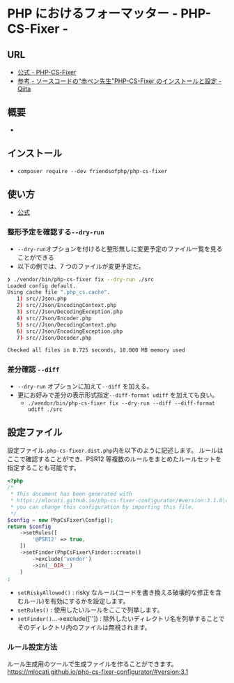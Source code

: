 # PHP におけるフォーマッター - PHP-CS-Fixer -

## URL

- [公式 - PHP-CS-Fixer](https://github.com/FriendsOfPHP/PHP-CS-Fixer)
- [参考 - ソースコードの“赤ペン先生”PHP-CS-Fixer のインストールと設定 - Qiita](https://qiita.com/suin/items/4242aec018d086312fe7)

## 概要

-

## インストール

- `composer require --dev friendsofphp/php-cs-fixer`

## 使い方

- [公式](https://github.com/FriendsOfPHP/PHP-CS-Fixer/blob/master/doc/usage.rst)

### 整形予定を確認する`--dry-run`

- `--dry-run`オプションを付けると整形無しに変更予定のファイル一覧を見ることができる
- 以下の例では、7 つのファイルが変更予定だ。

```sh
❯ ./vendor/bin/php-cs-fixer fix --dry-run ./src
Loaded config default.
Using cache file ".php_cs.cache".
   1) src//Json.php
   2) src//Json/EncodingContext.php
   3) src//Json/DecodingException.php
   4) src//Json/Encoder.php
   5) src//Json/DecodingContext.php
   6) src//Json/EncodingException.php
   7) src//Json/Decoder.php

Checked all files in 0.725 seconds, 10.000 MB memory used
```

### 差分確認 `--diff`

- `--dry-run` オプションに加えて`--diff` を加える。
- 更にお好みで差分の表示形式指定`--diff-format udiff` を加えても良い。
  - `./vendor/bin/php-cs-fixer fix --dry-run --diff --diff-format udiff ./src`

## 設定ファイル

設定ファイル`.php-cs-fixer.dist.php`内を以下のように記述します。 ルールはここで確認することができ、PSR12 等複数のルールをまとめたルールセットを指定することも可能です。

```php
<?php
/*
 * This document has been generated with
 * https://mlocati.github.io/php-cs-fixer-configurator/#version:3.1.0|configurator
 * you can change this configuration by importing this file.
 */
$config = new PhpCsFixer\Config();
return $config
    ->setRules([
        '@PSR12' => true,
    ])
    ->setFinder(PhpCsFixer\Finder::create()
        ->exclude('vendor')
        ->in(__DIR__)
    )
;
```

- `setRiskyAllowed()` : risky なルール(コードを書き換える破壊的な修正を含むルール)を有効にするかを設定します。
- `setRules()` : 使用したいルールをここで列挙します。
- `setFinder()`...->exclude(['']) : 除外したいディレクトリ名を列挙することでそのディレクトリ内のファイルは無視されます。

### ルール設定方法

ルール生成用のツールで生成ファイルを作ることができます。
https://mlocati.github.io/php-cs-fixer-configurator/#version:3.1
